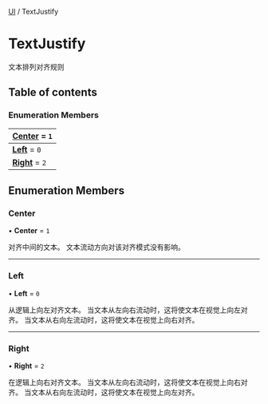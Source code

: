 [UI](../groups/Core.UI.md) / TextJustify

# TextJustify <Badge type="tip" text="Enumeration" /> <Score text="TextJustify" />

<span class="content-big">

文本排列对齐规则

</span>

## Table of contents

### Enumeration Members <Score text="Enumeration" /> 
| **[Center](mw.TextJustify.md#center)** = ``1``  |
| :----- |
| **[Left](mw.TextJustify.md#left)** = ``0`` |
| **[Right](mw.TextJustify.md#right)** = ``2`` |

## Enumeration Members

### Center <Score text="Center" /> 

• **Center** = ``1``

对齐中间的文本。
文本流动方向对该对齐模式没有影响。

___

### Left <Score text="Left" /> 

• **Left** = ``0``

从逻辑上向左对齐文本。
当文本从左向右流动时，这将使文本在视觉上向左对齐。
当文本从右向左流动时，这将使文本在视觉上向右对齐。

___

### Right <Score text="Right" /> 

• **Right** = ``2``

在逻辑上向右对齐文本。
当文本从左向右流动时，这将使文本在视觉上向右对齐。
当文本从右向左流动时，这将使文本在视觉上向左对齐。
